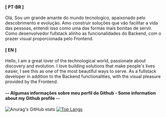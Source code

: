 
#### [ PT-BR ]
  Olá, Sou um grande amante do mundo tecnologico, apaixonado pelo descobrimento e evolução. Amo construir soluções que vão facilitar a vida das pessoas, entendi isso como uma das formas mais bonitas de servir. Como desenvolvedor fullstack alinho as funcionalidades do Backend, com o prazer visual proporcionada pelo Frontend.

#### [ EN ]
  Hello, I am a great lover of the technological world, passionate about discovery and evolution. I love building solutions that make people's lives easier, I see this as one of the most beautiful ways to serve. As a fullstack developer in addition to the Backend functionalities, with the visual pleasure provided by the Frontend.

#### -- Algumas informações sobre meu perfil do Github - Some information about my Github profile --
![Anurag's GitHub stats](https://github-readme-stats.vercel.app/api?username=FilipeDev-PT&show_icons=true&theme=transparent)   [![Top Langs](https://github-readme-stats.vercel.app/api/top-langs/?username=FilipeDev-PT&layout=donut)](https://github.com/anuraghazra/github-readme-stats)
